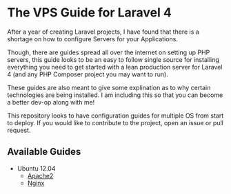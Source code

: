 # The VPS Guide for Laravel 4

After a year of creating Laravel projects, I have found that there is a shortage on how to configure Servers for your Applications.

Though, there are guides spread all over the internet on setting up PHP servers, this guide looks to be an easy to follow single source for installing everything you need to get started with a lean production server for Laravel 4 (and any PHP Composer project you may want to run).

These guides are also meant to give some explination as to why certain technologies are being installed. I am including this so that you can become a better dev-op along with me!

This repository looks to have configuration guides for multiple OS from start to deploy. If you would like to contribute to the project, open an issue or pull request.

## Available Guides

-	Ubuntu 12.04
	- [Apache2](ubuntu/apache.md)
	- [Nginx](ubuntu/nginx.md)
